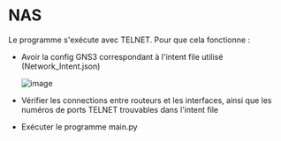 # NAS

Le programme s'exécute avec TELNET. Pour que cela fonctionne :

- Avoir la config GNS3 correspondant à l'intent file utilisé (Network_Intent.json)

  ![image](https://github.com/dolphounet/NAS/assets/154347169/d9a20995-e525-4578-989c-58a5beff3713)

- Vérifier les connections entre routeurs et les interfaces, ainsi que les numéros de ports TELNET trouvables dans l'intent file
- Exécuter le programme main.py 
